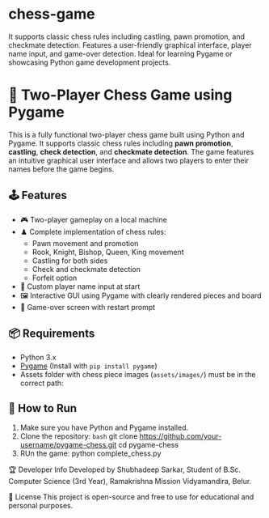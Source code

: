 # chess-game
It supports classic chess rules including castling, pawn promotion, and checkmate detection. Features a user-friendly graphical interface, player name input, and game-over detection. Ideal for learning Pygame or showcasing Python game development projects.

# 🧠 Two-Player Chess Game using Pygame

This is a fully functional two-player chess game built using Python and Pygame. It supports classic chess rules including **pawn promotion**, **castling**, **check detection**, and **checkmate detection**. The game features an intuitive graphical user interface and allows two players to enter their names before the game begins.

## 🕹️ Features

- 🎮 Two-player gameplay on a local machine
- ♟️ Complete implementation of chess rules:
  - Pawn movement and promotion
  - Rook, Knight, Bishop, Queen, King movement
  - Castling for both sides
  - Check and checkmate detection
  - Forfeit option
- 👤 Custom player name input at start
- 🖼️ Interactive GUI using Pygame with clearly rendered pieces and board
- 🏁 Game-over screen with restart prompt

## 📦 Requirements

- Python 3.x
- [Pygame](https://www.pygame.org/) (Install with `pip install pygame`)
- Assets folder with chess piece images (`assets/images/`) must be in the correct path:


## 🚀 How to Run

1. Make sure you have Python and Pygame installed.
2. Clone the repository:
 ```bash```
 git clone https://github.com/your-username/pygame-chess.git
 cd pygame-chess
3. RUn the game: python complete_chess.py

🏆 Developer Info
Developed by Shubhadeep Sarkar,
Student of B.Sc. Computer Science (3rd Year),
Ramakrishna Mission Vidyamandira, Belur.

📜 License
This project is open-source and free to use for educational and personal purposes.
